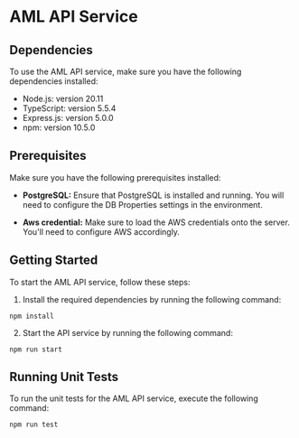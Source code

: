 # AML API Service

## Dependencies

To use the AML API service, make sure you have the following dependencies installed:

- Node.js: version 20.11
- TypeScript: version 5.5.4
- Express.js: version 5.0.0
- npm: version 10.5.0

## Prerequisites

Make sure you have the following prerequisites installed:

- **PostgreSQL:** Ensure that PostgreSQL is installed and running. You will need to configure the DB Properties settings in the environment.

- **Aws credential:** Make sure to load the AWS credentials onto the server. You'll need to configure AWS accordingly.

## Getting Started

To start the AML API service, follow these steps:

1. Install the required dependencies by running the following command:

```
npm install
```

2. Start the API service by running the following command:

```
npm run start
```

## Running Unit Tests

To run the unit tests for the AML API service, execute the following command:

```
npm run test
```
